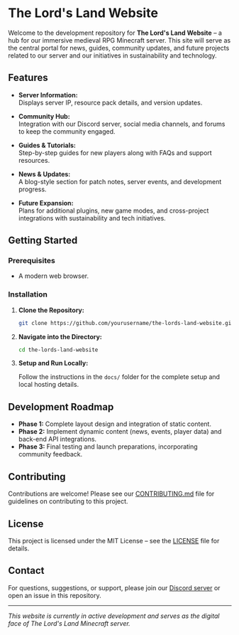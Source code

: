 # The Lord's Land Website

Welcome to the development repository for **The Lord's Land Website** – a hub for our immersive medieval RPG Minecraft server. This site will serve as the central portal for news, guides, community updates, and future projects related to our server and our initiatives in sustainability and technology.

## Features

- **Server Information:**  
  Displays server IP, resource pack details, and version updates.
  
- **Community Hub:**  
  Integration with our Discord server, social media channels, and forums to keep the community engaged.
  
- **Guides & Tutorials:**  
  Step-by-step guides for new players along with FAQs and support resources.
  
- **News & Updates:**  
  A blog-style section for patch notes, server events, and development progress.
  
- **Future Expansion:**  
  Plans for additional plugins, new game modes, and cross-project integrations with sustainability and tech initiatives.

## Getting Started

### Prerequisites

- A modern web browser.

### Installation

1. **Clone the Repository:**

    ```bash
    git clone https://github.com/yourusername/the-lords-land-website.git
    ```

2. **Navigate into the Directory:**

    ```bash
    cd the-lords-land-website
    ```

3. **Setup and Run Locally:**

    Follow the instructions in the `docs/` folder for the complete setup and local hosting details.

## Development Roadmap

- **Phase 1:** Complete layout design and integration of static content.  
- **Phase 2:** Implement dynamic content (news, events, player data) and back-end API integrations.  
- **Phase 3:** Final testing and launch preparations, incorporating community feedback.

## Contributing

Contributions are welcome! Please see our [CONTRIBUTING.md](CONTRIBUTING.md) file for guidelines on contributing to this project.

## License

This project is licensed under the MIT License – see the [LICENSE](LICENSE) file for details.

## Contact

For questions, suggestions, or support, please join our [Discord server](https://discord.gg/uU5Bf5SwwY) or open an issue in this repository.

---

*This website is currently in active development and serves as the digital face of The Lord's Land Minecraft server.*
